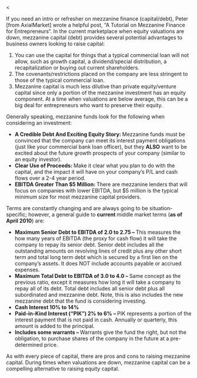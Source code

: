 <<p>If you need an intro or refresher on mezzanine finance (capital/debt), Peter [from AxialMarket] wrote a helpful post, “A Tutorial on Mezzanine Finance for Entrepreneurs“. In the current marketplace when equity valuations are down, mezzanine capital (debt) provides several potential advantages to business owners looking to raise capital:</p><ol><li>You can use the capital for things that a typical commercial loan will not allow, such as growth capital, a dividend/special distribution, a recapitalization or buying out current shareholders.</li><li>The covenants/restrictions placed on the company are less stringent to those of the typical commercial loan.</li><li>Mezzanine capital is much less dilutive than private equity/venture capital since only a portion of the mezzanine investment has an equity component. At a time when valuations are below average, this can be a big deal for entrepreneurs who want to preserve their equity.</li></ol><p>Generally speaking, mezzanine funds look for the following when considering an investment: <strong> </strong></p><ul><li><strong>A Credible Debt And Exciting Equity Story: </strong>Mezzanine funds must be convinced that the company can meet its interest payment obligations (just like your commercial bank loan officer), but they <strong>ALSO</strong> want to be excited about the future growth prospects of your company (similar to an equity investor).</li><li><strong>Clear Use of Proceeds: </strong>Make it clear what you plan to do with the capital, and the impact it will have on your company&#8217;s P/L and cash flows over a 2-4 year period.</li><li><strong>EBITDA Greater Than $5 Million: </strong>There are mezzanine lenders that will focus on companies with lower EBITDA, but $5 million is the typical minimum size for most mezzanine capital providers.</li></ul><p>Terms are constantly changing and are always going to be situation-specific; however, a general guide to <strong>current </strong>middle market terms (<strong>as of April 2010</strong>) are:</p><ul><li><strong>Maximum Senior Debt to EBITDA of 2.0 to 2.75 &#8211; </strong>This measures the how many years of EBITDA (the proxy for cash flow) it will take the company to repay its senior debt. Senior debt includes all the outstanding amounts on revolving lines of credit plus any other short term and total long term debt which is secured by a first lien on the company&#8217;s assets. It does NOT include accounts payable or accrued expenses.</li><li><strong>Maximum Total Debt to EBITDA of 3.0 to 4.0 &#8211; </strong>Same concept as the previous ratio, except it measures how long it will take a company to repay all of its debt. Total debt includes all senior debt plus all subordinated and mezzanine debt. Note, this is also includes the new mezzanine debt that the fund is considering investing.</li><li><strong>Cash Interest 10% to 14%</strong></li><li><strong>Paid-in-Kind Interest (“PIK”) 2% to 6% &#8211; </strong>PIK represents a portion of the interest payment that is not paid in cash. Annually or quarterly, this amount is added to the principal.</li><li><strong>Includes some warrants &#8211; </strong>Warrants give the fund the right, but not the obligation, to purchase shares of the company in the future at a pre-determined price.</li></ul><p>As with every piece of capital, there are pros and cons to raising mezzanine capital. During times when valuations are down, mezzanine capital can be a compelling alternative to raising equity capital.</p>
